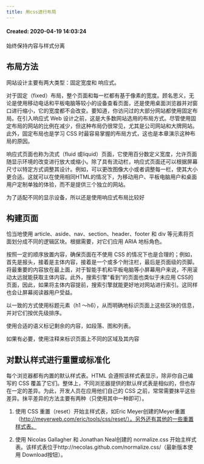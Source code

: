 ```yaml
---
title: 用css进行布局
---
```


#### Created: 2020-04-19 14:03:24

始终保持内容与样式分离

## 布局方法

网站设计主要有两大类型：固定宽度和 响应式。

对于固定（fixed）布局，整个页面和每一栏都有基于像素的宽度。顾名思义，无论是使用移动电话和平板电脑等较小的设备查看页面，还是使用桌面浏览器并对窗口进行缩小，它的宽度都不会改变。要知道，你访问过的大部分网站都使用固定布局。在引入响应式 Web 设计之前，这是大多数网站选用的布局方式。尽管使用固定布局的网站的比例在减少，但这种布局仍很常见，尤其是公司网站和大牌网站。此外，固定布局也是学习 CSS 时最容易掌握的布局方式，这也是本章演示这种布局的原因。

响应式页面也称为流式（fluid 或liquid）页面，它使用百分数定义宽度，允许页面随显示环境的改变进行放大或缩小。除了具有流动栏，响应式页面还可以根据屏幕尺寸以特定方式调整其设计。例如，可以更改图像大小或者调整每一栏，使其大小更合适。这就可以在使用相同HTML的情况下，为移动用户、平板电脑用户和桌面用户定制单独的体验，而不是提供三个独立的网站。

为了适配不同的显示设备，所以还是使用响应式布局比较好

## 构建页面

恰当地使用 article、aside、nav、section、header、footer 和 div 等元素将页面划分成不同的逻辑区块。根据需要，对它们应用 ARIA 地标角色。

按照一定的顺序放置内容，确保页面在不使用 CSS 的情况下也是合理的；例如，首先是报头，接着是主体内容，接着是一个或多个附注栏，最后是页面级的页脚。将最重要的内容放在最上面，对于智能手机和平板电脑等小屏幕用户来说，不用滚动太远就能获取主体内容。此外，搜索引擎“看到”的页面也类似于未应用 CSS的页面，因此，如果将主体内容提前，搜索引擎就能更好地对网站进行索引。这同样也会让屏幕阅读器用户受益。

以一致的方式使用标题元素（h1 ～h6），从而明确地标识页面上这些区块的信息，并对它们按优先级排序。

使用合适的语义标记剩余的内容，如段落、图和列表。

如果有必要，使用注释来标识页面上不同的区域及其内容

## 对默认样式进行重置或标准化

每个浏览器都有内置的默认样式表。HTML 会遵照该样式表显示，除非你自己编写的 CSS 覆盖了它们。整体上，不同浏览器提供的默认样式表是相似的，但也存在一定的差异。为此，开发人员在应用他们自己的 CSS 之前，常常需要抹平这些差异。抹平差异的方法主要有两种（只使用其中一种即可）。

1. 使用 CSS 重置（reset）开始主样式表，如Eric Meyer创建的Meyer重置（http://meyerweb.com/eric/tools/css/reset/）。另外还有其他的一些重置样式表。

2. 使用 Nicolas Gallagher 和 Jonathan Neal创建的 normalize.css 开始主样式表。该样式表位于http://necolas.github.com/normalize.css/（最新版本使用 Download按钮）。

